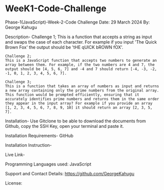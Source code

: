 
# WeeK1-Code-Challenge

Phase-1(JavaScript)-Week-2-Code Challenge
Date: 29 March 2024
By: George Kahugu

Description-
    Challenge 1;
    This is a function that accepts a string as input and swaps the case of each character. For example if you input 'The Quick Brown Fox' the output should be 'tHE qUICK bROWN fOX'.
    
    Challenge 2;
    This is a JavaScript function that accepts two numbers to generate an array between them. For example, if the two numbers are 4 and 7, the output should be [4, 5, 6, 7] and -4 and 7 should return [-4, -3, -2, -1, 0, 1, 2, 3, 4, 5, 6, 7].
    
    Challenge 3;
    This is a function that takes an array of numbers as input and returns a new array containing only the prime numbers from the original array. This function would be prompted efficiently, ensuring that it accurately identifies prime numbers and returns them in the same order they appear in the input array? For example if you provide an array [1, 2, 3, 4, 5, 6, 7, 8, 9, 10] it should return an array [2, 3, 5, 7].
    

 Installation-
      Use Gitclone to be able to download the documents from Github, copy the SSH Key, open your terminal and paste it. 
      
Installation Requirements-
     GitHub

Installation Instruction-
    

Live Link-
   
     
Programming Languages used:
     JavaScript

Support and Contact Details:
     https://github.com/GeorgeKahugu

License: 
     
     

      


